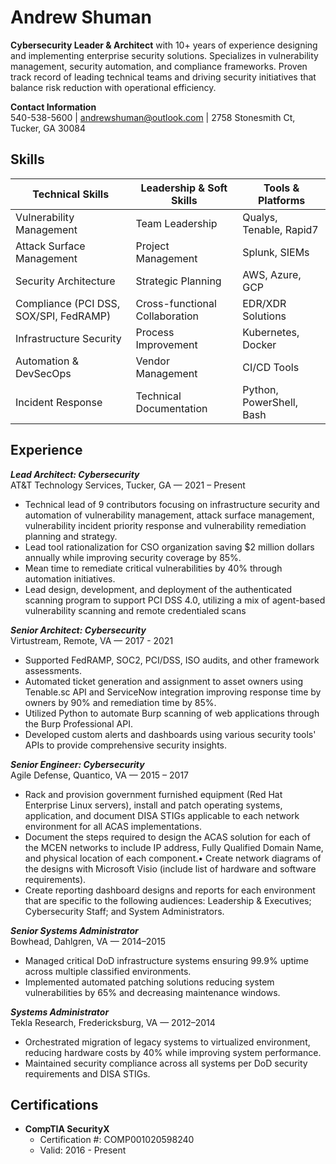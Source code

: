 # Andrew Shuman

**Cybersecurity Leader & Architect** with 10+ years of experience designing and implementing enterprise security solutions. Specializes in vulnerability management, security automation, and compliance frameworks. Proven track record of leading technical teams and driving security initiatives that balance risk reduction with operational efficiency.

**Contact Information**  
540-538-5600 | andrewshuman@outlook.com | 2758 Stonesmith Ct, Tucker, GA 30084

## Skills

| Technical Skills                   | Leadership & Soft Skills    | Tools & Platforms                      |
|-----------------------------------|-----------------------------|---------------------------------------|
| Vulnerability Management          | Team Leadership             | Qualys, Tenable, Rapid7               |
| Attack Surface Management         | Project Management          | Splunk, SIEMs                         |
| Security Architecture             | Strategic Planning          | AWS, Azure, GCP                       |
| Compliance (PCI DSS, SOX/SPI, FedRAMP)        | Cross-functional Collaboration | EDR/XDR Solutions                  |
| Infrastructure Security           | Process Improvement         | Kubernetes, Docker                    |
| Automation & DevSecOps            | Vendor Management           | CI/CD Tools                           |
| Incident Response                 | Technical Documentation     | Python, PowerShell, Bash              |

## Experience

***Lead Architect: Cybersecurity***  
AT&T Technology Services, Tucker, GA — 2021 – Present
- Technical lead of 9 contributors focusing on infrastructure security and automation of vulnerability management, attack surface management, vulnerability incident priority response and vulnerability remediation planning and strategy.
- Lead tool rationalization for CSO organization saving $2 million dollars annually while improving security coverage by 85%.
- Mean time to remediate critical vulnerabilities by 40% through automation initiatives.
- Lead design, development, and deployment of the authenticated scanning program to support PCI DSS 4.0, utilizing a mix of agent-based vulnerability scanning and remote credentialed scans

***Senior Architect: Cybersecurity***  
Virtustream, Remote, VA — 2017 - 2021
- Supported FedRAMP, SOC2, PCI/DSS, ISO audits, and other framework assessments.
- Automated ticket generation and assignment to asset owners using Tenable.sc API and ServiceNow integration improving response time by owners by 90% and remediation time by 85%.
- Utilized Python to automate Burp scanning of web applications through the Burp Professional API.
- Developed custom alerts and dashboards using various security tools' APIs to provide comprehensive security insights.

***Senior Engineer: Cybersecurity***  
Agile Defense, Quantico, VA — 2015 – 2017
- Rack and provision government furnished equipment (Red Hat Enterprise Linux servers), install and patch operating systems, application, and document DISA STIGs applicable to each network environment for all ACAS implementations.
- Document the steps required to design the ACAS solution for each of the MCEN networks to include IP address, Fully Qualified Domain Name, and physical location of each component.• Create network diagrams of the designs with Microsoft Visio (include list of hardware and software requirements).
- Create reporting dashboard designs and reports for each environment that are specific to the following audiences: Leadership & Executives; Cybersecurity Staff; and System Administrators.

***Senior Systems Administrator***  
Bowhead, Dahlgren, VA — 2014–2015
- Managed critical DoD infrastructure systems ensuring 99.9% uptime across multiple classified environments.
- Implemented automated patching solutions reducing system vulnerabilities by 65% and decreasing maintenance windows.

***Systems Administrator***  
Tekla Research, Fredericksburg, VA — 2012–2014
- Orchestrated migration of legacy systems to virtualized environment, reducing hardware costs by 40% while improving system performance.
- Maintained security compliance across all systems per DoD security requirements and DISA STIGs.

## Certifications
- **CompTIA SecurityX**
  - Certification #: COMP001020598240
  - Valid: 2016 - Present
